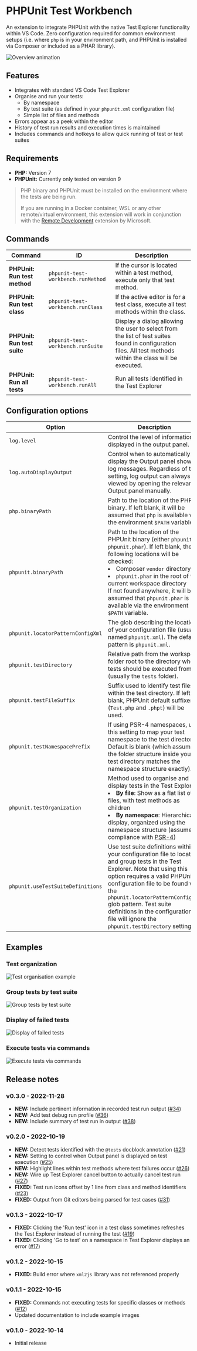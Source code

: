 # PHPUnit Test Workbench

An extension to integrate PHPUnit with the native Test Explorer functionality within VS Code. Zero configuration required for common environment setups (i.e. where `php` is in your environment path, and PHPUnit is installed via Composer or included as a PHAR library).

![Overview animation](docs/images/overview.gif)

## Features
* Integrates with standard VS Code Test Explorer
* Organise and run your tests:
  * By namespace
  * By test suite (as defined in your `phpunit.xml` configuration file)
  * Simple list of files and methods
* Errors appear as a peek within the editor
* History of test run results and execution times is maintained
* Includes commands and hotkeys to allow quick running of test or test suites

## Requirements
* __PHP:__ Version 7
* __PHPUnit:__ Currently only tested on version 9

>PHP binary and PHPUnit must be installed on the environment where the tests are being run. 
>
>If you are running in a Docker container, WSL or any other remote/virtual environment, this extension will work in conjunction with the [Remote Development](https://marketplace.visualstudio.com/items?itemName=ms-vscode-remote.vscode-remote-extensionpack) extension by Microsoft.

## Commands
|Command|ID|Description|
|-------|--|-----------|
|__PHPUnit: Run test method__|`phpunit-test-workbench.runMethod`|If the cursor is located within a test method, execute only that test method.|
|__PHPUnit: Run test class__|`phpunit-test-workbench.runClass`|If the active editor is for a test class, execute all test methods within the class.|
|__PHPUnit: Run test suite__|`phpunit-test-workbench.runSuite`|Display a dialog allowing the user to select from the list of test suites found in configuration files. All test methods within the class will be executed.|
|__PHPUnit: Run all tests__|`phpunit-test-workbench.runAll`|Run all tests identified in the Test Explorer|

## Configuration options
|Option|Description|
|------|-----------|
|`log.level`|Control the level of information displayed in the output panel.|
|`log.autoDisplayOutput`|Control when to automatically display the Output panel showing log messages. Regardless of this setting, log output can always be viewed by opening the relevant Output panel manually.|
|`php.binaryPath`|Path to the location of the PHP binary. If left blank, it will be assumed that `php` is available via the environment `$PATH` variable.|
|`phpunit.binaryPath`|Path to the location of the PHPUnit binary (either `phpunit` or `phpunit.phar`). If left blank, the following locations will be checked: <li>Composer `vendor` directory</li><li>`phpunit.phar` in the root of the current workspace directory</li>If not found anywhere, it will be assumed that `phpunit.phar` is available via the environment `$PATH` variable.|
|`phpunit.locatorPatternConfigXml`|The glob describing the location of your configuration file (usually named `phpunit.xml`). The default pattern is `phpunit.xml`.|
|`phpunit.testDirectory`|Relative path from the workspace folder root to the directory where tests should be executed from (usually the `tests` folder).|
|`phpunit.testFileSuffix`|Suffix used to identify test files within the test directory. If left blank, PHPUnit default suffixes (`Test.php` and `.phpt`) will be used.|
|`phpunit.testNamespacePrefix`|If using PSR-4 namespaces, use this setting to map your test namespace to the test directory. Default is blank (which assumes the folder structure inside your test directory matches the namespace structure exactly).|
|`phpunit.testOrganization`|Method used to organise and display tests in the Test Explorer:<li>__By file__: Show as a flat list of files, with test methods as children</li><li>__By namespace__: Hierarchical display, organized using the namespace structure (assumes compliance with [PSR-4](https://www.php-fig.org/psr/psr-4/))</li>|
|`phpunit.useTestSuiteDefinitions`|Use test suite definitions within your configuration file to locate and group tests in the Test Explorer. Note that using this option requires a valid PHPUnit configuration file to be found via the `phpunit.locatorPatternConfigXml` glob pattern. Test suite definitions in the configuration file will ignore the `phpunit.testDirectory` setting.|

## Examples
### Test organization
![Test organisation example](docs/images/example-test-organization.gif)

### Group tests by test suite
![Group tests by test suite](docs/images/example-test-suites.gif)

### Display of failed tests
![Display of failed tests](docs/images/example-failed-test-peek.gif)

### Execute tests via commands
![Execute tests via commands](docs/images/example-commands.gif)

## Release notes
### v0.3.0 - 2022-11-28
* __NEW:__ Include pertinent information in recorded test run output ([#34](https://github.com/chiefmyron/phpunit-test-workbench/issues/34))
* __NEW:__ Add test debug run profile ([#36](https://github.com/chiefmyron/phpunit-test-workbench/issues/36))
* __NEW:__ Include summary of test run in output ([#38](https://github.com/chiefmyron/phpunit-test-workbench/issues/38))

### v0.2.0 - 2022-10-19
* __NEW:__ Detect tests identified with the `@tests` docblock annotation ([#21](https://github.com/chiefmyron/phpunit-test-workbench/issues/21))
* __NEW:__ Setting to control when Output panel is displayed on test execution ([#25](https://github.com/chiefmyron/phpunit-test-workbench/issues/25))
* __NEW:__ Highlight lines within test methods where test failures occur ([#26](https://github.com/chiefmyron/phpunit-test-workbench/issues/26))
* __NEW:__ Wire up Test Explorer cancel button to actually cancel test run ([#27](https://github.com/chiefmyron/phpunit-test-workbench/issues/27))
* __FIXED:__ Test run icons offset by 1 line from class and method identifiers ([#23](https://github.com/chiefmyron/phpunit-test-workbench/issues/23))
* __FIXED:__ Output from Git editors being parsed for test cases ([#31](https://github.com/chiefmyron/phpunit-test-workbench/issues/31))

### v0.1.3 - 2022-10-17
* __FIXED:__ Clicking the 'Run test' icon in a test class sometimes refreshes the Test Explorer instead of running the test ([#19](https://github.com/chiefmyron/phpunit-test-workbench/issues/19))
* __FIXED:__ Clicking 'Go to test' on a namespace in Test Explorer displays an error ([#17](https://github.com/chiefmyron/phpunit-test-workbench/issues/17))

### v0.1.2 - 2022-10-15
* __FIXED:__ Build error where `xml2js` library was not referenced properly

### v0.1.1 - 2022-10-15
* __FIXED:__ Commands not executing tests for specific classes or methods ([#12](https://github.com/chiefmyron/phpunit-test-workbench/issues/12))
* Updated documentation to include example images

### v0.1.0 - 2022-10-14
* Initial release
